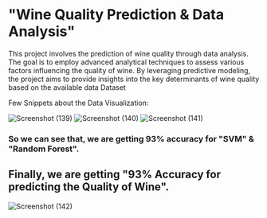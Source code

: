 # "Wine Quality Prediction & Data Analysis"

This project involves the prediction of wine quality through data analysis. The goal is to employ advanced analytical techniques to assess various factors influencing the quality of wine. By leveraging predictive modeling, the project aims to provide insights into the key determinants of wine quality based on the available data
Dataset


Few Snippets about the Data Visualization:

![Screenshot (139)](https://user-images.githubusercontent.com/40588715/87897772-00fac500-ca6a-11ea-8aef-9fb0181d0838.png)
![Screenshot (140)](https://user-images.githubusercontent.com/40588715/87897790-09eb9680-ca6a-11ea-8b6b-f94727e05b34.png)
![Screenshot (141)](https://user-images.githubusercontent.com/40588715/87897803-0fe17780-ca6a-11ea-9848-addc96426f4d.png)

### So we can see that, we are getting 93% accuracy for "SVM" & "Random Forest".
## Finally, we are getting "93% Accuracy for predicting the Quality of Wine".
![Screenshot (142)](https://user-images.githubusercontent.com/40588715/87897815-14a62b80-ca6a-11ea-963f-8d78f4dd6c92.png)
